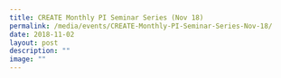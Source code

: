 ```yaml
---
title: CREATE Monthly PI Seminar Series (Nov 18)
permalink: /media/events/CREATE-Monthly-PI-Seminar-Series-Nov-18/
date: 2018-11-02
layout: post
description: ""
image: ""
---
```

